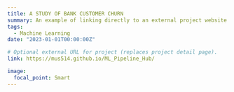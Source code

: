 ```yaml
---
title: A STUDY OF BANK CUSTOMER CHURN
summary: An example of linking directly to an external project website using `external_link`.
tags:
  - Machine Learning
date: "2023-01-01T00:00:00Z"

# Optional external URL for project (replaces project detail page).
link: https://mus514.github.io/ML_Pipeline_Hub/

image:
  focal_point: Smart
---
```

